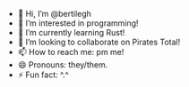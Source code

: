 - 👋 Hi, I’m @bertilegh
- 👀 I’m interested in programming!
- 🌱 I’m currently learning Rust!
- 💞️ I’m looking to collaborate on Pirates Total!
- 📫 How to reach me: pm me!
- 😄 Pronouns: they/them.
- ⚡ Fun fact: ^.^

<!---
bertilegh/bertilegh is a ✨ special ✨ repository because its `README.md` (this file) appears on your GitHub profile.
You can click the Preview link to take a look at your changes.
--->
